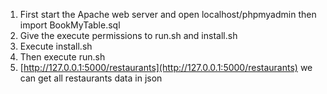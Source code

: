 1. First start the Apache web server and open localhost/phpmyadmin then import BookMyTable.sql 
2. Give the execute permissions to run.sh and install.sh
3. Execute install.sh
4. Then execute run.sh 
5. [http://127.0.0.1:5000/restaurants](http://127.0.0.1:5000/restaurants) we can get all restaurants data in json
